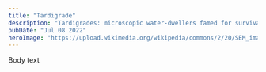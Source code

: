 ```yaml
---
title: "Tardigrade"
description: "Tardigrades: microscopic water-dwellers famed for survival in extreme conditions, even outer space, due to cryptobiosis."
pubDate: "Jul 08 2022"
heroImage: "https://upload.wikimedia.org/wikipedia/commons/2/20/SEM_image_of_Milnesium_tardigradum_in_active_state_-_journal.pone.0045682.g001-2_%28white_background%29.png"
---
```


Body text

